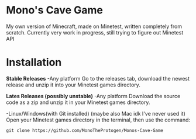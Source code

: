 # Mono's Cave Game
My own version of Minecraft, made on Minetest, written completely from scratch.
Currently very work in progress, still trying to figure out Minetest API

# Installation

**Stable Releases**
-Any platform
Go to the releases tab, download the newest release and unzip it into your Minetest games directory.

**Lates Releases (possibly unstable)**
-Any platform
Download the source code as a zip and unzip it in your Minetest games directory.

-Linux/Windows(with Git installed) (maybe also Mac idk I've never used it)
Open your Minetest games directory in the terminal, then use the command:
```
git clone https://github.com/MonoTheProtogen/Monos-Cave-Game
```
